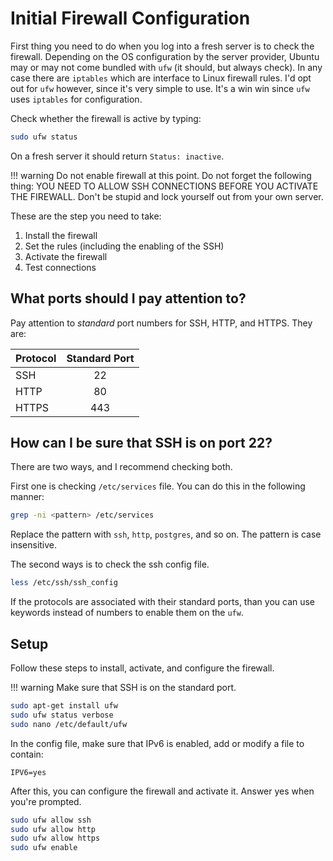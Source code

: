 # Initial Firewall Configuration

First thing you need to do when you log into a fresh server is to check the firewall. Depending on the OS configuration by the server provider, Ubuntu may or may not come bundled with `ufw` (it should, but always check). In any case there are `iptables` which are interface to Linux firewall rules. I'd opt out for `ufw` however, since it's very simple to use. It's a win win since `ufw` uses `iptables` for configuration.

Check whether the firewall is active by typing:

```bash
sudo ufw status
```

On a fresh server it should return `Status: inactive`.

!!! warning
    Do not enable firewall at this point. Do not forget the following thing: YOU NEED TO ALLOW SSH CONNECTIONS BEFORE YOU ACTIVATE THE FIREWALL. Don't be stupid and lock yourself out from your own server.

These are the step you need to take:

1. Install the firewall
2. Set the rules (including the enabling of the SSH)
3. Activate the firewall
4. Test connections

## What ports should I pay attention to?

Pay attention to _standard_ port numbers for SSH, HTTP, and HTTPS. They are:

| Protocol | Standard Port |
| :------- | :-----------: |
| SSH | 22 |
| HTTP | 80 |
| HTTPS | 443 |

## How can I be sure that SSH is on port 22?

There are two ways, and I recommend checking both.

First one is checking `/etc/services` file. You can do this in the following manner:

```bash
grep -ni <pattern> /etc/services
```


Replace the pattern with `ssh`, `http`, `postgres`, and so on. The pattern is case insensitive.

The second ways is to check the ssh config file.

```bash
less /etc/ssh/ssh_config
```

If the protocols are associated with their standard ports, than you can use keywords instead of numbers to enable them on the `ufw`.

## Setup

Follow these steps to install, activate, and configure the firewall.

!!! warning
    Make sure that SSH is on the standard port.

```bash
sudo apt-get install ufw
sudo ufw status verbose
sudo nano /etc/default/ufw
```

In the config file, make sure that IPv6 is enabled, add or modify a file to contain:

```
IPV6=yes
```

After this, you can configure the firewall and activate it. Answer yes when you're prompted.

```bash
sudo ufw allow ssh
sudo ufw allow http
sudo ufw allow https
sudo ufw enable
```
